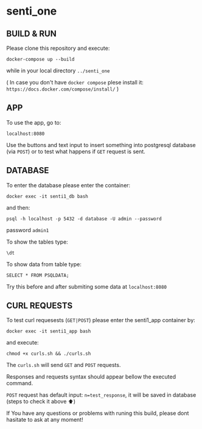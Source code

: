 # senti_one

## BUILD & RUN

Please clone this repository and execute:
```
docker-compose up --build
```
while in your local directory `../senti_one`


( In case you don't have `docker compose` plese install it:
```https://docs.docker.com/compose/install/``` )

## APP

To use the app, go to:
```
localhost:8080
```
Use the buttons and text input to insert something into postgresql database (via `POST`) or to test what happens if `GET` request is sent.

## DATABASE
To enter the database please enter the container:
```
docker exec -it senti1_db bash
```
and then:
```
psql -h localhost -p 5432 -d database -U admin --password
```
password `admin1`

To show the tables type:
```
\dt
```
To show data from table type:
```
SELECT * FROM PSQLDATA;
```
Try this before and after submiting some data at `localhost:8080` 
## CURL REQUESTS
To test curl requesests (`GET|POST`) please enter the senti1_app container by:
```
docker exec -it senti1_app bash
```
and execute:
```
chmod +x curls.sh && ./curls.sh
```
The `curls.sh` will send `GET` and `POST` requests. 

Responses and requests syntax should appear bellow the executed command.

`POST` request has default input: `n=test_response`, it will be saved in database (steps to check it above ⬆️)



If You have any questions or problems with runing this build, please dont hasitate to ask at any moment!
